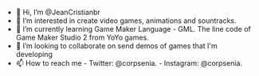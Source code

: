 - 👋 Hi, I’m @JeanCristianbr
- 👀 I’m interested in create video games, animations and sountracks.
- 🌱 I’m currently learning Game Maker Language - GML. The line code of Game Maker Studio 2 from YoYo games.
- 💞️ I’m looking to collaborate on send demos of games that I'm developing
- 📫 How to reach me - Twitter: @corpsenia. - Instagram: @corpsenia.

<!---
JeanCristianbr/JeanCristianbr is a ✨ special ✨ repository because its `README.md` (this file) appears on your GitHub profile.
You can click the Preview link to take a look at your changes.
--->
